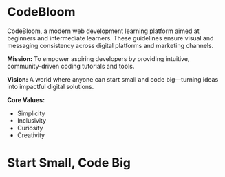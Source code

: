 # CodeBloom
CodeBloom, a modern web development learning platform aimed at beginners and intermediate learners. These guidelines ensure visual and messaging consistency across digital platforms and marketing channels.

**Mission:** To empower aspiring developers by providing intuitive, community-driven coding tutorials and tools.

**Vision:** A world where anyone can start small and code big—turning ideas into impactful digital solutions.

**Core Values:**
- Simplicity
- Inclusivity
- Curiosity
- Creativity

# Start Small, Code Big
